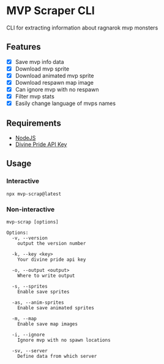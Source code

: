 # MVP Scraper CLI

CLI for extracting information about ragnarok mvp monsters

## Features

- [x] Save mvp info data
- [x] Download mvp sprite
- [x] Download animated mvp sprite
- [x] Download respawn map image
- [x] Can ignore mvp with no respawn
- [x] Filter mvp stats
- [x] Easily change language of mvps names

## Requirements

- [NodeJS](https://www.python.org/)
- [Divine Pride API Key](https://www.divine-pride.net/account)

## Usage

### Interactive

```shell
npx mvp-scrap@latest
```

### Non-interactive

```shell
mvp-scrap [options]

Options:
  -v, --version
    output the version number

  -k, --key <key>
    Your divine pride api key

  -o, --output <output>
    Where to write output

  -s, --sprites
    Enable save sprites

  -as, --anim-sprites
    Enable save animated sprites

  -m, --map
    Enable save map images

  -i, --ignore
    Ignore mvp with no spawn locations

  -sv, --server
    Define data from which server
```
